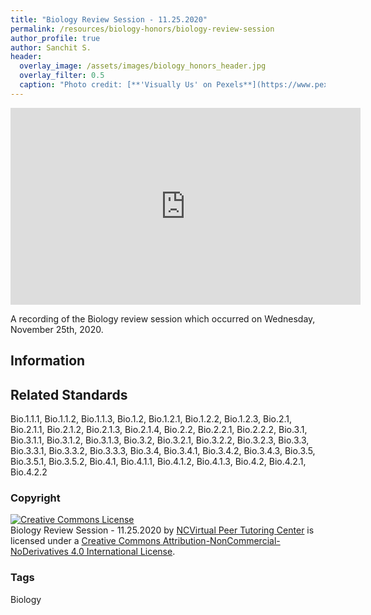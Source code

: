 ```yaml
---
title: "Biology Review Session - 11.25.2020"
permalink: /resources/biology-honors/biology-review-session
author_profile: true
author: Sanchit S.
header:
  overlay_image: /assets/images/biology_honors_header.jpg 
  overlay_filter: 0.5
  caption: "Photo credit: [**'Visually Us' on Pexels**](https://www.pexels.com/photo/white-fungi-1643416/)"
---
```

<iframe width="560" height="315" src="https://ncvps.yuja.com/V/Video?v=2259200&node=8218413&a=188849198&preload=false" frameborder="0" webkitallowfullscreen mozallowfullscreen allowfullscreen></iframe>

A recording of the Biology review session which occurred on Wednesday, November 25th, 2020.

## Information

## Related Standards
Bio.1.1.1, Bio.1.1.2, Bio.1.1.3, Bio.1.2, Bio.1.2.1, Bio.1.2.2, Bio.1.2.3, Bio.2.1, Bio.2.1.1, Bio.2.1.2, Bio.2.1.3, Bio.2.1.4, Bio.2.2, Bio.2.2.1, Bio.2.2.2, Bio.3.1, Bio.3.1.1, Bio.3.1.2, Bio.3.1.3, Bio.3.2, Bio.3.2.1, Bio.3.2.2, Bio.3.2.3, Bio.3.3, Bio.3.3.1, Bio.3.3.2, Bio.3.3.3, Bio.3.4, Bio.3.4.1, Bio.3.4.2, Bio.3.4.3, Bio.3.5, Bio.3.5.1, Bio.3.5.2, Bio.4.1, Bio.4.1.1, Bio.4.1.2, Bio.4.1.3, Bio.4.2, Bio.4.2.1, Bio.4.2.2

### Copyright
<a rel="license" href="http://creativecommons.org/licenses/by-nc-nd/4.0/"><img alt="Creative Commons License" style="border-width:0" src="https://i.creativecommons.org/l/by-nc-nd/4.0/88x31.png" /></a><br /><span xmlns:dct="http://purl.org/dc/terms/" href="http://purl.org/dc/dcmitype/MovingImage" property="dct:title" rel="dct:type"> Biology Review Session - 11.25.2020</span> by <a xmlns:cc="http://creativecommons.org/ns#" href="/resources/biology-honors/biology-review-session" property="cc:attributionName" rel="cc:attributionURL">NCVirtual Peer Tutoring Center</a> is licensed under a <a rel="license" href="http://creativecommons.org/licenses/by-nc-nd/4.0/">Creative Commons Attribution-NonCommercial-NoDerivatives 4.0 International License</a>.

### Tags
Biology